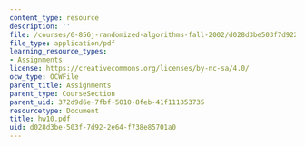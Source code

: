 ```yaml
---
content_type: resource
description: ''
file: /courses/6-856j-randomized-algorithms-fall-2002/d028d3be503f7d922e64f738e85701a0_hw10.pdf
file_type: application/pdf
learning_resource_types:
- Assignments
license: https://creativecommons.org/licenses/by-nc-sa/4.0/
ocw_type: OCWFile
parent_title: Assignments
parent_type: CourseSection
parent_uid: 372d9d6e-7fbf-5010-8feb-41f111353735
resourcetype: Document
title: hw10.pdf
uid: d028d3be-503f-7d92-2e64-f738e85701a0
---
```

